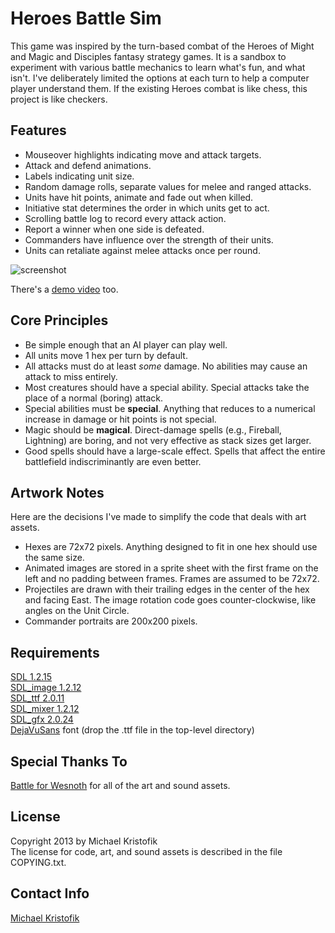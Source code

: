 # Heroes Battle Sim

This game was inspired by the turn-based combat of the Heroes of Might and Magic and Disciples fantasy strategy games.  It is a sandbox to experiment with various battle mechanics to learn what's fun, and what isn't.  I've deliberately limited the options at each turn to help a computer player understand them.  If the existing Heroes combat is like chess, this project is like checkers.

## Features

- Mouseover highlights indicating move and attack targets.
- Attack and defend animations.
- Labels indicating unit size.
- Random damage rolls, separate values for melee and ranged attacks.
- Units have hit points, animate and fade out when killed.
- Initiative stat determines the order in which units get to act.
- Scrolling battle log to record every attack action.
- Report a winner when one side is defeated.
- Commanders have influence over the strength of their units.
- Units can retaliate against melee attacks once per round.

![screenshot](https://raw.github.com/mkristofik/battle-sim/master/screenshot.jpg)

There's a [demo video](http://youtu.be/2TbIJfgpM-o) too.

## Core Principles

- Be simple enough that an AI player can play well.
- All units move 1 hex per turn by default.
- All attacks must do at least *some* damage.  No abilities may cause an attack to miss entirely.
- Most creatures should have a special ability.  Special attacks take the place of a normal (boring) attack.
- Special abilities must be **special**.  Anything that reduces to a numerical increase in damage or hit points is not special.
- Magic should be **magical**.  Direct-damage spells (e.g., Fireball, Lightning) are boring, and not very effective as stack sizes get larger.
- Good spells should have a large-scale effect.  Spells that affect the entire battlefield indiscriminantly are even better.

## Artwork Notes

Here are the decisions I've made to simplify the code that deals with art assets.

- Hexes are 72x72 pixels.  Anything designed to fit in one hex should use the same size.
- Animated images are stored in a sprite sheet with the first frame on the left and no padding between frames.  Frames are assumed to be 72x72.
- Projectiles are drawn with their trailing edges in the center of the hex and facing East.  The image rotation code goes counter-clockwise, like angles on the Unit Circle.
- Commander portraits are 200x200 pixels.

## Requirements

[SDL 1.2.15](http://www.libsdl.org/)  
[SDL\_image 1.2.12](http://www.libsdl.org/projects/SDL_image/)  
[SDL\_ttf 2.0.11](http://www.libsdl.org/projects/SDL_ttf/)  
[SDL\_mixer 1.2.12](http://www.libsdl.org/projects/SDL_mixer/)  
[SDL\_gfx 2.0.24](http://www.ferzkopp.net/joomla/content/view/19/14/)  
[DejaVuSans](http://dejavu-fonts.org/wiki/Main_Page) font (drop the .ttf file
in the top-level directory)

## Special Thanks To
[Battle for Wesnoth](www.wesnoth.org) for all of the art and sound assets.

## License

Copyright 2013 by Michael Kristofik  
The license for code, art, and sound assets is described in the file
COPYING.txt.

## Contact Info

[Michael Kristofik](mailto:kristo605@gmail.com)

